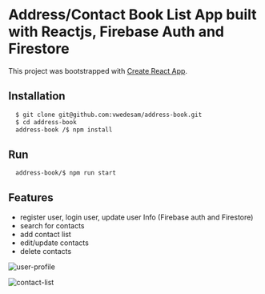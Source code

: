 # Address/Contact Book List App built with Reactjs, Firebase Auth and Firestore

This project was bootstrapped with [Create React App](https://github.com/facebook/create-react-app).

## Installation

```bash
  $ git clone git@github.com:vwedesam/address-book.git
  $ cd address-book
  address-book /$ npm install
```

## Run

```bash
  address-book/$ npm run start
```

## Features
* register user, login user, update user Info (Firebase auth and Firestore)
* search for contacts
* add contact list
* edit/update contacts 
* delete contacts

 ![user-profile](https://github.com/vwedesam/images/blob/main/address-book/Screenshot%20user-profile.png)
 
 ![contact-list](https://github.com/vwedesam/images/blob/main/address-book/Screenshot%20contact-list.png)
